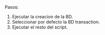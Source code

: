 
Pasos:
1. Ejecutar la creacion de la BD.
2. Seleccionar por defecto la BD transaction.
3. Ejecutar el resto del script.
